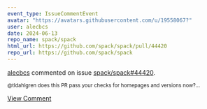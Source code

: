 ```yaml
---
event_type: IssueCommentEvent
avatar: "https://avatars.githubusercontent.com/u/19558067?"
user: alecbcs
date: 2024-06-13
repo_name: spack/spack
html_url: https://github.com/spack/spack/pull/44420
repo_url: https://github.com/spack/spack
---
```


<a href='https://github.com/alecbcs' target='_blank'>alecbcs</a> commented on issue <a href='https://github.com/spack/spack/pull/44420' target='_blank'>spack/spack#44420</a>.

<small>@tldahlgren does this PR pass your checks for homepages and versions now?...</small>

<a href='https://github.com/spack/spack/pull/44420' target='_blank'>View Comment</a>